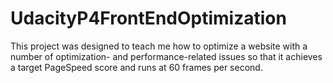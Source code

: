 # UdacityP4FrontEndOptimization
This project was designed to teach me how to optimize a website with a number of optimization- and performance-related issues so that it achieves a target PageSpeed score and runs at 60 frames per second.
